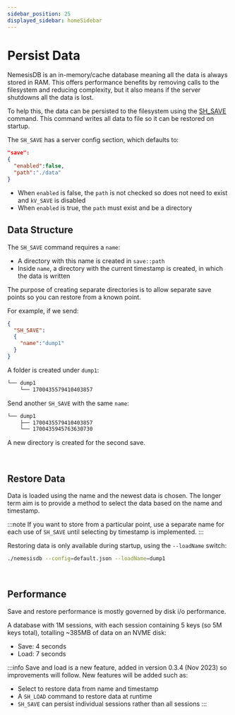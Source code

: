 ```yaml
---
sidebar_position: 25
displayed_sidebar: homeSidebar
---
```


# Persist Data
NemesisDB is an in-memory/cache database meaning all the data is always stored in RAM. This offers performance benefits by removing calls to the filesystem and reducing complexity, but it also means if the server shutdowns all the data is lost.

To help this, the data can be persisted to the filesystem using the [SH_SAVE](../api/sessions/sh-save) command. This command writes all data to file so it can be restored on startup.


The `SH_SAVE` has a server config section, which defaults to:

```json
"save":
{
  "enabled":false,
  "path":"./data"
}
```

- When `enabled` is false, the `path` is not checked so does not need to exist and `kV_SAVE` is disabled
- When `enabled` is true, the `path` must exist and be a directory



## Data Structure
The `SH_SAVE` command requires a `name`:

- A directory with this name is created in `save::path`
- Inside `name`, a directory with the current timestamp is created, in which the data is written

The purpose of creating separate directories is to allow separate save points so you can restore from a known point.

For example, if we send:

```json
{
  "SH_SAVE":
  {
    "name":"dump1"
  }
}
```

A folder is created under `dump1`:

```bash title="First save"
└── dump1
    └── 1700435579410403857
```

Send another `SH_SAVE` with the same `name`:

```bash title="Second save"
└── dump1
    ├── 1700435579410403857
    └── 1700435945763630730
```

A new directory is created for the second save.

<br/>

## Restore Data
Data is loaded using the name and the newest data is chosen. The longer term aim is to provide a method to select the data based on the name and timestamp.


:::note
If you want to store from a particular point, use a separate name for each use of `SH_SAVE` until selecting by timestamp is implemented.
:::

Restoring data is only available during startup, using the `--loadName` switch:

```bash
./nemesisdb --config=default.json --loadName=dump1
```

<br/>

## Performance
Save and restore performance is mostly governed by disk i/o performance.

A database with 1M sessions, with each session containing 5 keys (so 5M keys total), totalling ~385MB of data on an NVME disk:

- Save: 4 seconds
- Load: 7 seconds


:::info
Save and load is a new feature, added in version 0.3.4 (Nov 2023) so improvements will follow.
New features will be added such as:

- Select to restore data from name and timestamp
- A `SH_LOAD` command to restore data at runtime
- `SH_SAVE` can persist individual sessions rather than all sessions
:::